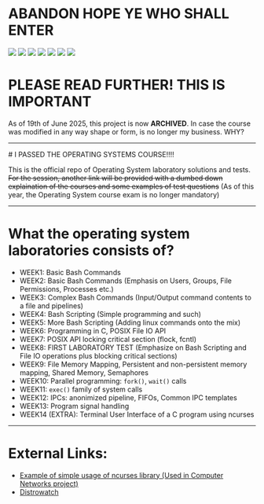 # ABANDON HOPE YE WHO SHALL ENTER

<img src="https://img.shields.io/badge/ChatGPT-74aa9c?style=for-the-badge&logo=openai&logoColor=white"> <img src="https://img.shields.io/badge/Shell_Script-121011?style=for-the-badge&logo=gnu-bash&logoColor=white"> <img src="https://img.shields.io/badge/C-00599C?style=for-the-badge&logo=c&logoColor=white"> <img src="https://img.shields.io/badge/VSCode-0078D4?style=for-the-badge&logo=visual%20studio%20code&logoColor=white"> <img src="https://img.shields.io/badge/CLion-000000?style=for-the-badge&logo=clion&logoColor=white"> <img src="https://img.shields.io/badge/Linux-FCC624?style=for-the-badge&logo=linux&logoColor=black"> <img src="https://img.shields.io/badge/Arch_Linux-1793D1?style=for-the-badge&logo=arch-linux&logoColor=white">

# PLEASE READ FURTHER! THIS IS IMPORTANT
As of 19th of June 2025, this project is now <strong>ARCHIVED</strong>. In case the course was modified in any way shape or form, is no longer my business.
WHY?


<hr>
# I PASSED THE OPERATING SYSTEMS COURSE!!!!


This is the official repo of Operating System laboratory solutions and tests. ~~For the session, another link will be provided with a dumbed down explaination of the courses and some examples of test questions~~ (As of this year, the Operating System course exam is no longer mandatory)

<hr>

# What the operating system laboratories consists of?

- WEEK1: Basic Bash Commands
- WEEK2: Basic Bash Commands (Emphasis on Users, Groups, File Permissions, Processes etc.)
- WEEK3: Complex Bash Commands (Input/Output command contents to a file and pipelines)
- WEEK4: Bash Scripting (Simple programming and such)
- WEEK5: More Bash Scripting (Adding linux commands onto the mix)
- WEEK6: Programming in C, POSIX File IO API
- WEEK7: POSIX API locking critical section (flock, fcntl)
- WEEK8: FIRST LABORATORY TEST (Emphasize on Bash Scripting and File IO operations plus blocking critical sections)
- WEEK9: File Memory Mapping, Persistent and non-persistent memory mapping, Shared Memory, Semaphores
- WEEK10: Parallel programming: `fork()`, `wait()` calls
- WEEK11: `exec()` family of system calls
- WEEK12: IPCs: anonimized pipeline, FIFOs, Common IPC templates
- WEEK13: Program signal handling
- WEEK14 (EXTRA): Terminal User Interface of a C program using ncurses

<hr>

# External Links:

- <a href="https://github.com/sky11fca/Offline_messenger/blob/main/client.c">Example of simple usage of ncurses library (Used in Computer Networks project)</a>
- <a href="https://distrowatch.com/">Distrowatch</a>

